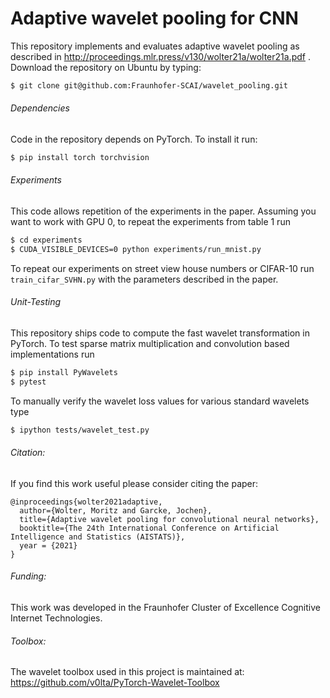 # Adaptive wavelet pooling for CNN

This repository implements and evaluates adaptive wavelet pooling as described
in http://proceedings.mlr.press/v130/wolter21a/wolter21a.pdf .
Download the repository on Ubuntu by typing:
``` bash
$ git clone git@github.com:Fraunhofer-SCAI/wavelet_pooling.git
```
###### Dependencies
Code in the repository depends on PyTorch.
To install it run:
``` bash
$ pip install torch torchvision
```

###### Experiments
This code allows repetition of the experiments in the paper.
Assuming you want to work with GPU 0, to repeat the experiments from table 1 run
``` bash
$ cd experiments
$ CUDA_VISIBLE_DEVICES=0 python experiments/run_mnist.py
```
To repeat our experiments on street view house numbers or CIFAR-10 run ```train_cifar_SVHN.py``` with the parameters described in the paper.

###### Unit-Testing
This repository ships code to compute the fast wavelet transformation
in PyTorch. To test sparse matrix multiplication and convolution based
implementations run
``` bash
$ pip install PyWavelets
$ pytest
```
To manually verify the wavelet loss values for various standard wavelets type
``` bash
$ ipython tests/wavelet_test.py
```
###### Citation:
If you find this work useful please consider citing the paper:
```
@inproceedings{wolter2021adaptive,
  author={Wolter, Moritz and Garcke, Jochen},
  title={Adaptive wavelet pooling for convolutional neural networks},
  booktitle={The 24th International Conference on Artificial Intelligence and Statistics (AISTATS)},
  year = {2021}
}
```

###### Funding:
This work was developed in the Fraunhofer Cluster of Excellence Cognitive Internet Technologies.

###### Toolbox:
The wavelet toolbox used in this project is maintained at:
https://github.com/v0lta/PyTorch-Wavelet-Toolbox

